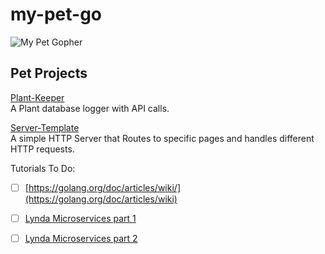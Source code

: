 # my-pet-go

![My Pet Gopher](https://media.giphy.com/media/1gdwvs76d9YZB8ki0Z/giphy.gif)

## Pet Projects

[Plant-Keeper](https://github.com/Bubblemelon/my-pet-go/tree/master/plant-keeper)  
A Plant database logger with API calls.  

[Server-Template](https://github.com/Bubblemelon/my-pet-go/tree/master/server-termplate)  
A simple HTTP Server that Routes to specific pages and handles different HTTP requests.  

Tutorials To Do:   

- [ ] [https://golang.org/doc/articles/wiki/](https://golang.org/doc/articles/wiki)  

- [ ] [Lynda Microservices part 1](https://www.lynda.com/MyPlaylist/Watch/16095925/682809?autoplay=true)

- [ ] [Lynda Microservices part 2](https://www.lynda.com/MyPlaylist/Watch/16095925/683038?autoplay=true)
